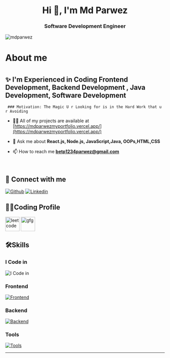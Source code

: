 <h1 align="center">Hi 👋, I'm Md Parwez</h1>
<h3 align="center">Software Development Engineer</h3>

<p align="left"> <img src="https://komarev.com/ghpvc/?username=mdparwez&label=Profile%20views&color=0e75b6&style=flat" alt="mdparwez" /> </p>
 <h1> About me <h1>
  <h2>✨  I'm Experienced in Coding Frontend Development, Backend Development , Java Development, Software Development </h2>

     ### Motivation: The Magic U r Looking for is in the Hard Work that u r Avoiding
- 👨‍💻 All of my projects are available at [https://mdparwezmyportfolio.vercel.app/](https://mdparwezmyportfolio.vercel.app/)

- 💬 Ask me about **React.js, Node.js, JavaScript,Java, OOPs,HTML,CSS**

- 📫 How to reach me **betp1234parwez@gmail.com**
<br>

## 🚀 Connect with me
[![Github](https://skillicons.dev/icons?i=github)](https://github.com/MdParwez)
[![Linkedin](https://skillicons.dev/icons?i=linkedin)](https://www.linkedin.com/in/md-parwez-3a44871b7)

## 👨‍💻Coding Profile
<a href="https://leetcode.com/imparwez/" target="blank"><img align="center" src="https://firebasestorage.googleapis.com/v0/b/storage-2a9f1.appspot.com/o/github-readme-img%2F6.svg?alt=media&token=2e74ad55-57f2-40aa-adff-c46ea7a8b4c5" alt="leetcode" height="45" width="45" /></a>
<a href="https://auth.geeksforgeeks.org/user/imparwez/" target="blank"><img align="center" src="https://firebasestorage.googleapis.com/v0/b/storage-2a9f1.appspot.com/o/github-readme-img%2F5.svg?alt=media&token=dcf0a6d1-d72b-4716-b119-5db5e169480c" alt="gfg" height="45" width="45" /></a>

## 🛠️Skills
### I Code in

![I Code in](https://skillicons.dev/icons?i=c,cpp,python,java,kotlin,js)

### Frontend
[![Frontend](https://skillicons.dev/icons?i=html,css,bootstrap,tailwind,js,ts,react,redux,angular,figma)](https://github.com/keshavop)

### Backend
[![Backend](https://skillicons.dev/icons?i=nodejs,express,mongo,mysql,firebase,aws,gcp)](https://github.com/keshavop)

### Tools
[![Tools](https://skillicons.dev/icons?i=git,github,linux,androidstudio,docker,vscode,idea,md,ps)](https://github.com/keshavop)

<hr>


